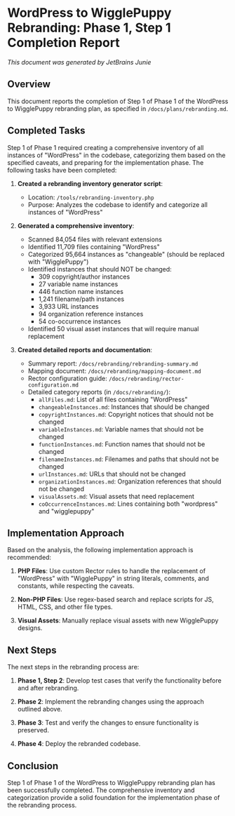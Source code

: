 # WordPress to WigglePuppy Rebranding: Phase 1, Step 1 Completion Report
_This document was generated by JetBrains Junie_

## Overview

This document reports the completion of Step 1 of Phase 1 of the WordPress to WigglePuppy rebranding plan, as specified in `/docs/plans/rebranding.md`.

## Completed Tasks

Step 1 of Phase 1 required creating a comprehensive inventory of all instances of "WordPress" in the codebase, categorizing them based on the specified caveats, and preparing for the implementation phase. The following tasks have been completed:

1. **Created a rebranding inventory generator script**:
   - Location: `/tools/rebranding-inventory.php`
   - Purpose: Analyzes the codebase to identify and categorize all instances of "WordPress"

2. **Generated a comprehensive inventory**:
   - Scanned 84,054 files with relevant extensions
   - Identified 11,709 files containing "WordPress"
   - Categorized 95,664 instances as "changeable" (should be replaced with "WigglePuppy")
   - Identified instances that should NOT be changed:
     - 309 copyright/author instances
     - 27 variable name instances
     - 446 function name instances
     - 1,241 filename/path instances
     - 3,933 URL instances
     - 94 organization reference instances
     - 54 co-occurrence instances
   - Identified 50 visual asset instances that will require manual replacement

3. **Created detailed reports and documentation**:
   - Summary report: `/docs/rebranding/rebranding-summary.md`
   - Mapping document: `/docs/rebranding/mapping-document.md`
   - Rector configuration guide: `/docs/rebranding/rector-configuration.md`
   - Detailed category reports (in `/docs/rebranding/`):
     - `allFiles.md`: List of all files containing "WordPress"
     - `changeableInstances.md`: Instances that should be changed
     - `copyrightInstances.md`: Copyright notices that should not be changed
     - `variableInstances.md`: Variable names that should not be changed
     - `functionInstances.md`: Function names that should not be changed
     - `filenameInstances.md`: Filenames and paths that should not be changed
     - `urlInstances.md`: URLs that should not be changed
     - `organizationInstances.md`: Organization references that should not be changed
     - `visualAssets.md`: Visual assets that need replacement
     - `coOccurrenceInstances.md`: Lines containing both "wordpress" and "wigglepuppy"

## Implementation Approach

Based on the analysis, the following implementation approach is recommended:

1. **PHP Files**: Use custom Rector rules to handle the replacement of "WordPress" with "WigglePuppy" in string literals, comments, and constants, while respecting the caveats.

2. **Non-PHP Files**: Use regex-based search and replace scripts for JS, HTML, CSS, and other file types.

3. **Visual Assets**: Manually replace visual assets with new WigglePuppy designs.

## Next Steps

The next steps in the rebranding process are:

1. **Phase 1, Step 2**: Develop test cases that verify the functionality before and after rebranding.

2. **Phase 2**: Implement the rebranding changes using the approach outlined above.

3. **Phase 3**: Test and verify the changes to ensure functionality is preserved.

4. **Phase 4**: Deploy the rebranded codebase.

## Conclusion

Step 1 of Phase 1 of the WordPress to WigglePuppy rebranding plan has been successfully completed. The comprehensive inventory and categorization provide a solid foundation for the implementation phase of the rebranding process.
